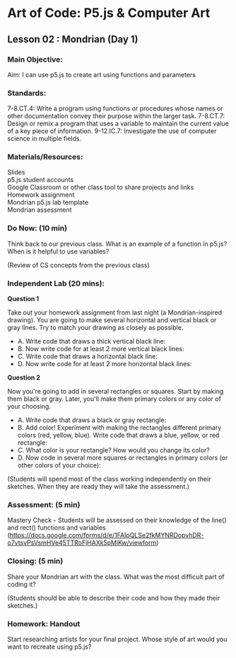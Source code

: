 # Art of Code: P5.js & Computer Art
## Lesson 02 : Mondrian (Day 1)

### Main Objective:

Aim: I can use p5.js to create art using functions and parameters

### Standards:

7-8.CT.4: Write a program using functions or procedures whose names or other documentation convey their purpose within the larger task.
7-8.CT.7: Design or remix a program that uses a variable to maintain the current value of a key piece of information.
9-12.IC.7: Investigate the use of computer science in multiple fields.

### Materials/Resources:

Slides\
p5.js student accounts\
Google Classroom or other class tool to share projects and links\
Homework assignment\
Mondrian p5.js lab template\
Mondrian assessment


### Do Now: (10 min)

Think back to our previous class. What is an example of a function in p5.js? When is it helpful to use variables?

(Review of CS concepts from the previous class)


### Independent Lab (20 mins):

**Question 1**

Take out your homework assignment from last night (a Mondrian-inspired drawing). You are going to make several horizontal and vertical black or gray lines. Try to match your drawing as closely as possible.

- A. Write code that draws a thick vertical black line:
- B. Now write code for at least 2 more vertical black lines:
- C. Write code that draws a horizontal black line:
- D. Now write code for at least 2 more horizontal black lines:
  
**Question 2**  

Now you're going to add in several rectangles or squares. Start by making them black or gray. Later, you'll make them primary colors or any color of your choosing. 
  
- A. Write code that draws a black or gray rectangle:
- B. Add color! Experiment with making the rectangles different primary colors (red, yellow, blue). Write code that draws a blue, yellow, or red rectangle:
- C. What color is your rectangle? How would you change its color?
- D. Now code in several more squares or rectangles in primary colors (or other colors of your choice):

(Students will spend most of the class working independently on their sketches. When they are ready they will take the assessment.)

### Assessment: (5 min)

Mastery Check - Students will be assessed on their knowledge of the line() and rect() functions and variables (https://docs.google.com/forms/d/e/1FAIpQLSe2fkMYNRDopvhDR-o7vtsvPsVsmHVe45TTRoFjHAXk5pMiKw/viewform)


### Closing: (5 min)

Share your Mondrian art with the class. What was the most difficult part of coding it?

(Students should be able to describe their code and how they made their sketches.)

### Homework: Handout

Start researching artists for your final project. Whose style of art would you want to recreate using p5.js?


